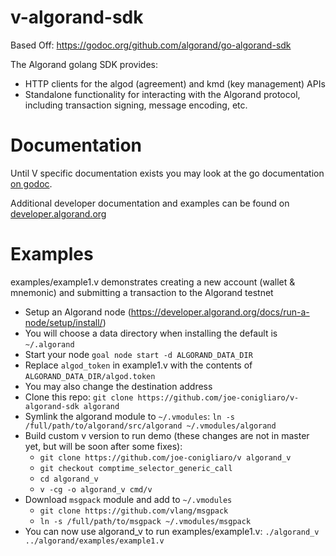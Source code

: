 # v-algorand-sdk

Based Off: https://godoc.org/github.com/algorand/go-algorand-sdk

The Algorand golang SDK provides:

- HTTP clients for the algod (agreement) and kmd (key management) APIs
- Standalone functionality for interacting with the Algorand protocol, including transaction signing, message encoding, etc.

# Documentation

Until V specific documentation exists you may look at the go documentation [on godoc](https://godoc.org/github.com/algorand/go-algorand-sdk).

Additional developer documentation and examples can be found on [developer.algorand.org](https://developer.algorand.org/docs/sdks/go/)

# Examples

examples/example1.v demonstrates creating a new account (wallet & mnemonic) and submitting a transaction to the Algorand testnet

 - Setup an Algorand node (https://developer.algorand.org/docs/run-a-node/setup/install/)
 - You will choose a data directory when installing the default is `~/.algorand`
 - Start your node `goal node start -d ALGORAND_DATA_DIR`
 - Replace `algod_token` in example1.v with the contents of `ALGORAND_DATA_DIR/algod.token`
 - You may also change the destination address
 - Clone this repo: `git clone https://github.com/joe-conigliaro/v-algorand-sdk algorand`
 - Symlink the algorand module to `~/.vmodules`: `ln -s /full/path/to/algorand/src/algorand ~/.vmodules/algorand` 
 - Build custom v version to run demo (these changes are not in master yet, but will be soon after some fixes):
    * `git clone https://github.com/joe-conigliaro/v algorand_v`
    * `git checkout comptime_selector_generic_call`
    * `cd algorand_v`
    * `v -cg -o algorand_v cmd/v`
 - Download `msgpack` module and add to `~/.vmodules`
    * `git clone https://github.com/vlang/msgpack`
    * `ln -s /full/path/to/msgpack ~/.vmodules/msgpack`
 - You can now use algorand_v to run examples/example1.v: `./algorand_v ../algorand/examples/example1.v`
